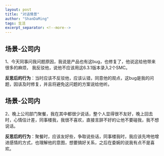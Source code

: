 ```yaml
---
layout: post
title: "对话情景"
author: "ShanDaMing"
tags: 生活
excerpt_separator: <!--more-->
---
```


## 场景-公司内
1、今天同事问我问题原因，我说是产品也有这bug，也修复了，他说这给他带来很多的麻烦，<!--more--> 我反驳他，说他不应该用这6.3.1版本录入2个SMC。

**反思后的行为**：当时应该不反驳他，应该认错，同意他的观点，这bug是我的问题，因该及时修复，并且将避免这问题的方案说给他听。

## 场景-公司内
2、晚上公司部门聚餐，我在其中都很少说话，整个人显得很不友好，晚上回去时，心情估计差，同事楼我，我很不喜欢，直接言辞不好的让他不要碰我，我不想说话。

**反思后的行为**：聚餐时，应该友好些，争取说些话，同事楼我时，我应该先垮他增进感情的方式，也理解他的意图，想要搞好关系，之后在委婉的说我有点不是喜欢。
